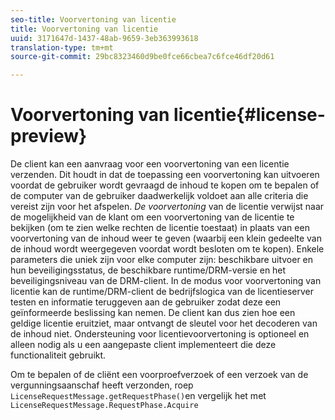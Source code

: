 ```yaml
---
seo-title: Voorvertoning van licentie
title: Voorvertoning van licentie
uuid: 3171647d-1437-48ab-9659-3eb363993618
translation-type: tm+mt
source-git-commit: 29bc8323460d9be0fce66cbea7c6fce46df20d61

---
```



# Voorvertoning van licentie{#license-preview}

De client kan een aanvraag voor een voorvertoning van een licentie verzenden. Dit houdt in dat de toepassing een voorvertoning kan uitvoeren voordat de gebruiker wordt gevraagd de inhoud te kopen om te bepalen of de computer van de gebruiker daadwerkelijk voldoet aan alle criteria die vereist zijn voor het afspelen. *De voorvertoning* van de licentie verwijst naar de mogelijkheid van de klant om een voorvertoning van de licentie te bekijken (om te zien welke rechten de licentie toestaat) in plaats van een voorvertoning van de inhoud weer te geven (waarbij een klein gedeelte van de inhoud wordt weergegeven voordat wordt besloten om te kopen). Enkele parameters die uniek zijn voor elke computer zijn: beschikbare uitvoer en hun beveiligingsstatus, de beschikbare runtime/DRM-versie en het beveiligingsniveau van de DRM-client. In de modus voor voorvertoning van licentie kan de runtime/DRM-client de bedrijfslogica van de licentieserver testen en informatie teruggeven aan de gebruiker zodat deze een geïnformeerde beslissing kan nemen. De client kan dus zien hoe een geldige licentie eruitziet, maar ontvangt de sleutel voor het decoderen van de inhoud niet. Ondersteuning voor licentievoorvertoning is optioneel en alleen nodig als u een aangepaste client implementeert die deze functionaliteit gebruikt.

Om te bepalen of de cliënt een voorproefverzoek of een verzoek van de vergunningsaanschaf heeft verzonden, roep `LicenseRequestMessage.getRequestPhase()`en vergelijk het met `LicenseRequestMessage.RequestPhase.Acquire`
